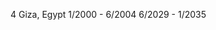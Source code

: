 4      Giza, Egypt                                                 1/2000  - 6/2004               6/2029 - 1/2035